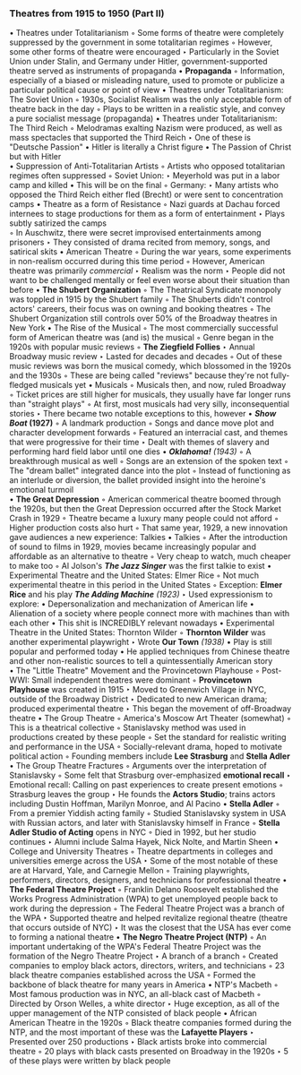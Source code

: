 ### Theatres from 1915 to 1950 (Part II)

• Theatres under Totalitarianism
	◦ Some forms of theatre were completely suppressed by the government in some totalitarian regimes
	◦ However, some other forms of theatre were encouraged
		‣ Particularly in the Soviet Union under Stalin, and Germany under Hitler, government-supported theatre served as instruments of propaganda
• **Propaganda**
	◦ Information, especially of a biased or misleading nature, used to promote or publicize a particular political cause or point of view
• Theatres under Totalitarianism: The Soviet Union
	◦ 1930s, Socialist Realism was the only acceptable form of theatre back in the day
	◦ Plays to be written in a realistic style, and convey a pure socialist message (propaganda)
• Theatres under Totalitarianism: The Third Reich
	◦ Melodramas exalting Nazism were produced, as well as mass spectacles that supported the Third Reich
		‣ One of these is "Deutsche Passion"
			• Hitler is literally a Christ figure
			• The Passion of Christ but with Hitler  
• Suppression of Anti-Totalitarian Artists
	◦ Artists who opposed totalitarian regimes often suppressed
	◦ Soviet Union:
		‣ Meyerhold was put in a labor camp and killed
			• This will be on the final
	◦ Germany:
		‣ Many artists who opposed the Third Reich either fled (Brecht) or were sent to concentration camps
• Theatre as a form of Resistance
	◦ Nazi guards at Dachau forced internees to stage productions for them as a form of entertainment
		‣ Plays subtly satirized the camps   
	◦ In Auschwitz, there were secret improvised entertainments among prisoners
		‣ They consisted of drama recited from memory, songs, and satirical skits
• American Theatre
	◦ During the war years, some experiments in non-realism occurred during this time period
	◦ However, American theatre was primarily *commercial*
		‣ Realism was the norm
		‣ People did not want to be challenged mentally or feel even worse about their situation than before
• **The Shubert Organization**
	◦ The Theatrical Syndicate monopoly was toppled in 1915 by the Shubert family
	◦ The Shuberts didn't control actors' careers, their focus was on owning and booking theatres
	◦ The Shubert Organization still controls over 50% of the Broadway theatres in New York 
• The Rise of the Musical
	◦ The most commercially successful form of American theatre was (and is) the musical
	◦ Genre began in the 1920s with popular music reviews
	◦ **The Ziegfield Follies**
		‣ Annual Broadway music review
		‣ Lasted for decades and decades
	◦ Out of these music reviews was born the musical comedy, which blossomed in the 1920s and the 1930s
	◦ These are being called "reviews" because they're not fully-fledged musicals yet
• Musicals
	◦ Musicals then, and now, ruled Broadway
	◦ Ticket prices are still higher for musicals, they usually have far longer runs than "straight plays"
	◦ At first, most musicals had very silly, inconsequential stories
		‣ There became two notable exceptions to this, however 
• ***Show Boat* (1927)**
	◦ A landmark production
	◦ Songs and dance move plot and character development forwards
	◦ Featured an interracial cast, and themes that were progressive for their time
		‣ Dealt with themes of slavery and performing hard field labor until one dies
• ***Oklahoma!** (1943)*
	◦ A breakthrough musical as well
	◦ Songs are an extension of the spoken text
	◦ The "dream ballet" integrated dance into the plot
	◦ Instead of functioning as an interlude or diversion, the ballet provided insight into the heroine's emotional turmoil  
• **The Great Depression**
	◦ American commerical theatre boomed through the 1920s, but then the Great Depression occurred after the Stock Market Crash in 1929
	◦ Theatre became a luxury many people could not afford
	◦ Higher production costs also hurt
	◦ That same year, 1929, a new innovation gave audiences a new experience: Talkies
• Talkies
	◦ After the introduction of sound to films in 1929, movies became increasingly popular and affordable as an alternative to theatre
	◦ Very cheap to watch, much cheaper to make too
	◦ Al Jolson's ***The Jazz Singer*** was the first talkie to exist
• Experimental Theatre and the United States: Elmer Rice
	◦ Not much experimental theatre in this period in the United States
	◦ Exception: **Elmer Rice** and his play ***The Adding Machine*** *(1923)*
		‣ Used expressionism to explore:
			• Depersonalization and mechanization of American life
			• Alienation of a society where people connect more with machines than with each other
			• This shit is INCREDIBLY relevant nowadays
• Experimental Theatre in the United States: Thornton Wilder
	◦ **Thornton Wilder** was another experimental playwright
		‣ Wrote **Our Town** *(1938)*
			• Play is still popular and performed today
			• He applied techniques from Chinese theatre and other non-realistic sources to tell a quintessentially American story  
• The "Little Theatre" Movement and the Provincetown Playhouse
	◦ Post-WWI: Small independent theatres were dominant
	◦ **Provincetown Playhouse** was created in 1915
		‣ Moved to Greenwich Village in NYC, outside of the Broadway District
		‣ Dedicated to new American drama; produced experimental theatre
		‣ This began the movement of off-Broadway theatre
• The Group Theatre
	◦ America's Moscow Art Theater (somewhat)
	◦ This is a theatrical collective
	◦ Stanislavsky method was used in productions created by these people
	◦ Set the standard for realistic writing and performance in the USA
	◦ Socially-relevant drama, hoped to motivate political action
	◦ Founding members include **Lee Strasburg** and **Stella Adler** 
• The Group Theatre Fractures
	◦ Arguments over the interpretation of Stanislavsky
	◦ Some felt that Strasburg over-emphasized **emotional recall**
		‣ Emotional recall: Calling on past experiences to create present emotions
	◦ Strasburg leaves the group
		‣ He founds the **Actors Studio**; trains actors including Dustin Hoffman, Marilyn Monroe, and Al Pacino
• **Stella Adler**
	◦ From a premier Yiddish acting family
	◦ Studied Stanislavsky system in USA with Russian actors, and later with Stanislavsky himself in France
	◦ **Stella Adler Studio of Acting** opens in NYC
	◦ Died in 1992, but her studio continues
		‣ Alumni include Salma Hayek, Nick Nolte, and Martin Sheen 
• College and University Theatres
	◦ Theatre departments in colleges and universities emerge across the USA
		‣ Some of the most notable of these are at Harvard, Yale, and Carnegie Mellon
	◦ Training playwrights, performers, directors, designers, and technicians for professional theatre
• **The Federal Theatre Project**
	◦ Franklin Delano Roosevelt established the Works Progress Administration (WPA) to get unemployed people back to work during the depression
	◦ The Federal Theatre Project was a branch of the WPA
		‣ Supported theatre and helped revitalize regional theatre (theatre that occurs outside of NYC)
		‣ It was the closest that the USA has ever come to forming a national theatre
• **The Negro Theatre Project (NTP)**
	◦ An important undertaking of the WPA's Federal Theatre Project was the formation of the Negro Theatre Project
		‣ A branch of a branch
	◦ Created companies to employ black actors, directors, writers, and technicians
	◦ 23 black theatre companies established across the USA
	◦ Formed the backbone of black theatre for many years in America
• NTP's Macbeth
	◦ Most famous production was in NYC, an all-black cast of Macbeth
	◦ Directed by Orson Welles, a white director
		‣ Huge exception, as all of the upper management of the NTP consisted of black people 
• African American Theatre in the 1920s
	◦ Black theatre companies formed during the NTP, and the most important of these was the **Lafayette Players**
		‣ Presented over 250 productions
		‣ Black artists broke into commercial theatre
	◦ 20 plays with black casts presented on Broadway in the 1920s
		‣ 5 of these plays were written by black people


